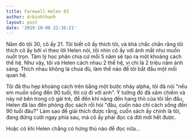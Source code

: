 ```yaml
---
title: Farewell Helen 03
author: drbinhthanh
layout: post
date: '2019-10-06 22:36:21'
---
```


Năm đó tôi 30, cô ấy 21. Tôi biết cô ấy thích tôi, và khá chắc chắn rằng tôi thích cô ấy bởi vì theo lời Helen nói, tôi nhìn cô ấy với ánh mắt như muốn nuốt trọn. Tâm lý học phân chia cứ mỗi 5 năm sẽ tạo ra một khoảng cách thế hệ. Như vậy, tôi và Helen cách nhau 2 thế hệ, vị chi là 2 triệu năm ánh sáng. Thích nhau không là chưa đủ, làm thế nào để tôi bắt đầu một mối quan hệ.

Tôi đã thu hẹp khoảng cách trên bằng một bước nhảy alpha, tôi đã nói "nếu em muốn sống đến 90 tuổi, thì cứ đi với anh". Ý tưởng đó đã xâm chiếm và nảy nở bên trong cô gái trẻ, để đến khi nàng đến hang thỏ của tôi lần đầu, Helen đã lao đến phòng đọc sách rồi hỏi "đâu, cuốn nào chỉ cách sống đến 90 tuổi đâu?" Làm sao để giải thích được rằng, cuốn sách ấy chính là tôi, đang đứng cười ngay phía sau, mà cô ấy phải đọc cả đời mới hết được.

Hoặc có khi Helen chẳng có hứng thú nào để đọc nữa...
